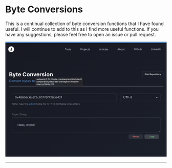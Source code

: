 # Byte Conversions

This is a continual collection of byte conversion functions that I have found useful. I will continue to add to this as I find more useful functions. If you have any suggestions, please feel free to open an issue or pull request.

<p align="center">
  <a ><img src="public/landing-page.png" alt="landing-page"></a></p>
</p>
<hr/>
